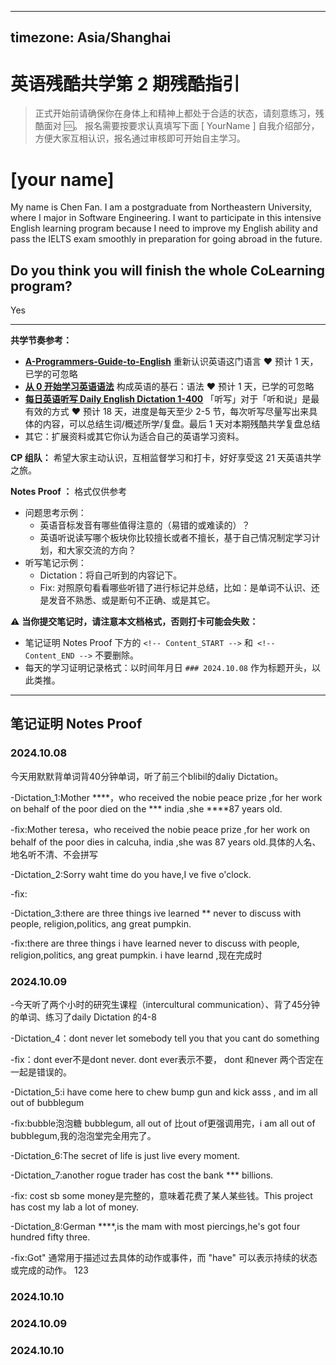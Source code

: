 
---
timezone: Asia/Shanghai
---


# 英语残酷共学第 2 期残酷指引

> 正式开始前请确保你在身体上和精神上都处于合适的状态，请刻意练习，残酷面对 🆒。 报名需要按要求认真填写下面 [ YourName ] 自我介绍部分，方便大家互相认识，报名通过审核即可开始自主学习。

# [your name]

My name is Chen Fan. I am a postgraduate from Northeastern University, where I major in Software Engineering. I want to participate in this intensive English learning program because I need to improve my English ability and pass the IELTS exam smoothly in preparation for going abroad in the future.

## Do you think you will finish the whole CoLearning program?

Yes

---

**共学节奏参考：**

- [**A-Programmers-Guide-to-English**](https://github.com/yujiangshui/A-Programmers-Guide-to-English) 重新认识英语这门语言 ❤️ 预计 1 天，已学的可忽略
- [**从 0 开始学习英语语法**](https://hzpt-inet-club.github.io/english-note/) 构成英语的基石：语法 ❤️ 预计 1 天，已学的可忽略
- [**每日英语听写 Daily English Dictation 1-400**](https://www.bilibili.com/video/BV1U7411a7xG?p=3&vd_source=bc0666711d2280c24d54945ab9c11146) 「听写」对于「听和说」是最有效的方式 ❤️ 预计 18 天，进度是每天至少 2-5 节，每次听写尽量写出来具体的内容，可以总结生词/概述所学/复盘。最后 1 天对本期残酷共学复盘总结
- 其它：扩展资料或其它你认为适合自己的英语学习资料。

**CP 组队：**  希望大家主动认识，互相监督学习和打卡，好好享受这 21 天英语共学之旅。

**Notes Proof ：** 格式仅供参考

- 问题思考示例：
  - 英语音标发音有哪些值得注意的（易错的或难读的）？
  - 英语听说读写哪个板块你比较擅长或者不擅长，基于自己情况制定学习计划，和大家交流的方向？
- 听写笔记示例：
  - Dictation：将自己听到的内容记下。
  - Fix: 对照原句看看哪些听错了进行标记并总结，比如：是单词不认识、还是发音不熟悉、或是断句不正确、或是其它。

⚠️ **当你提交笔记时，请注意本文档格式，否则打卡可能会失败：**

- 笔记证明 Notes Proof 下方的 `<!-- Content_START -->` 和` <!-- Content_END -->` 不要删除。
- 每天的学习证明记录格式：以时间年月日 `### 2024.10.08` 作为标题开头，以此类推。

---

## 笔记证明 Notes Proof

<!-- Content_START --> 

### 2024.10.08
今天用默默背单词背40分钟单词，听了前三个blibil的daliy Dictation。

-Dictation_1:Mother ****，who received the nobie peace prize ,for her work on behalf of the poor died on the *** india ,she ****87 years old.

-fix:Mother teresa，who received the nobie peace prize ,for her work on behalf of the poor dies in calcuha, india ,she was 87 years old.具体的人名、地名听不清、不会拼写

-Dictation_2:Sorry waht time do you have,I ve five o'clock.

-fix:

-Dictation_3:there are three things ive learned ** never to discuss with people, religion,politics, ang great pumpkin.

-fix:there are three things i have learned  never to discuss with people, religion,politics, ang great pumpkin. i have learnd ,现在完成时



### 2024.10.09
-今天听了两个小时的研究生课程（intercultural communication）、背了45分钟的单词、练习了daily Dictation 的4-8

-Dictation_4：dont never let somebody tell you that you cant do something

-fix：dont ever不是dont never. dont ever表示不要， dont 和never 两个否定在一起是错误的。

-Dictation_5:i have come here to chew bump gun and kick asss , and im all out of bubblegum

-fix:bubble泡泡糖 bubblegum,   all out of 比out of更强调用完，i am all out of bubblegum,我的泡泡堂完全用完了。

-Dictation_6:The secret of life is just live every moment.

-Dictation_7:another rogue trader  has cost the bank *** billions.

-fix: cost sb some money是完整的，意味着花费了某人某些钱。This project has cost my lab a lot of money.

-Dictation_8:German ****,is the mam with most piercings,he's got four hundred fifty three.

-fix:Got" 通常用于描述过去具体的动作或事件，而 "have" 可以表示持续的状态或完成的动作。
123


### 2024.10.10



### 2024.10.09



### 2024.10.10







<!-- Content_END -->

